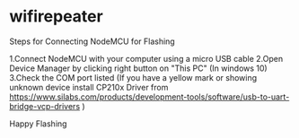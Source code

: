 # wifirepeater

Steps for Connecting NodeMCU for Flashing 

1.Connect NodeMCU with your computer using a micro USB cable 
2.Open Device Manager by clicking right button on "This PC" (In windows 10) 
3.Check the COM port listed (If you have a yellow mark or showing unknown device install CP210x Driver from https://www.silabs.com/products/development-tools/software/usb-to-uart-bridge-vcp-drivers )

Happy Flashing 
